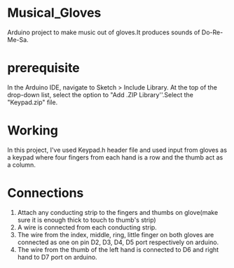 # Musical_Gloves
Arduino project to make music out of gloves.It produces sounds of Do-Re-Me-Sa.
# prerequisite
In the Arduino IDE, navigate to Sketch > Include Library. At the top of the drop-down list, select the option to "Add .ZIP Library''.Select the "Keypad.zip" file.
# Working
In this project, I've used Keypad.h header file and used input from gloves as a keypad where four fingers from each hand is a row and the thumb act as a column.
# Connections
1. Attach any conducting strip to the fingers and thumbs on glove(make sure it is enough thick to touch to thumb's strip)
2. A wire is connected from each conducting strip.
3. The wire from the index, middle, ring, little finger on both gloves are connected as one on pin D2, D3, D4, D5 port respectively on arduino.
4. The wire from the thumb of the left hand is connected to D6 and right hand to D7 port on arduino.


